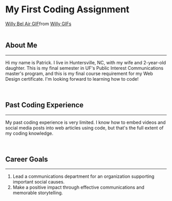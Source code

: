 # My First Coding Assignment #
<div class="tenor-gif-embed" data-postid="14465244" data-share-method="host" data-aspect-ratio="1.06312" data-width="100%"><a href="https://tenor.com/view/willy-bel-air-fresh-prince-dancing-gif-14465244">Willy Bel Air GIF</a>from <a href="https://tenor.com/search/willy-gifs">Willy GIFs</a></div> <script type="text/javascript" async src="https://tenor.com/embed.js"></script>

<br> 

## About Me ##
----
Hi my name is Patrick. I live in Huntersville, NC, with my wife and 2-year-old daughter. This is my final semester in UF's Public Interest Communications master's program, and this is my final course requirement for my Web Design certificate. I'm looking forward to learning how to code!

<br>

## Past Coding Experience ##
----
My past coding experience is very limited. I know how to embed videos and social media posts into web articles using code, but that's the full extent of my coding knowledge.

<br>

## Career Goals ## 
----
1. Lead a communications department for an organization supporting important social causes.
2. Make a positive impact through effective communications and memorable storytelling.